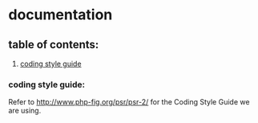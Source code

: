
# documentation

## table of contents:

1. [coding style guide](#style-guide)


<a name="style-guide"></a>
### coding style guide:

Refer to http://www.php-fig.org/psr/psr-2/ for the Coding Style Guide we are using.
